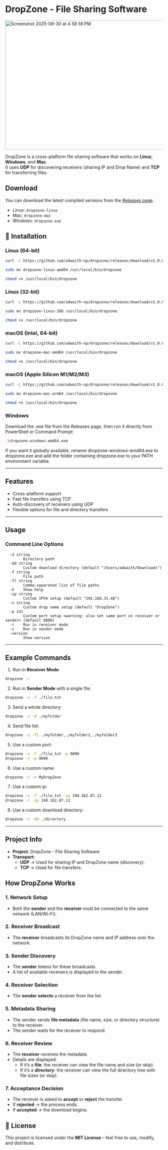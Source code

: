 # DropZone - File Sharing Software
<img width="697" height="413" alt="Screenshot 2025-08-30 at 4 58 56 PM" src="https://github.com/user-attachments/assets/9f01573a-141b-4525-bb26-79c6dd93ad25" />

DropZone is a cross-platform file sharing software that works on **Linux**, **Windows**, and **Mac**.  
It uses **UDP** for discovering receivers (sharing IP and Drop Name) and **TCP** for transferring files.


## Download
You can download the latest compiled versions from the
[Releases page](https://github.com/adwaith-np/dropzone/releases).

- Linux: `dropzone-linux`
- Mac: `dropzone-mac`
- Windows: `dropzone.exe`

## 🚀 Installation

### Linux (64-bit)
```bash
curl -L https://github.com/adwaith-np/dropzone/releases/download/v1.0.0/dropzone-linux-amd64 -o dropzone-linux-amd64
```
```bash
sudo mv dropzone-linux-amd64 /usr/local/bin/dropzone
```
```bash
chmod +x /usr/local/bin/dropzone
```

### Linux (32-bit)
```bash
curl -L https://github.com/adwaith-np/dropzone/releases/download/v1.0.0/dropzone-linux-386 -o dropzone-linux-386
```
```bash
sudo mv dropzone-linux-386 /usr/local/bin/dropzone
```
```bash
chmod +x /usr/local/bin/dropzone
```

### macOS (Intel, 64-bit)
```bash
curl -L https://github.com/adwaith-np/dropzone/releases/download/v1.0.0/dropzone-mac-amd64 -o dropzone-mac-amd64
```
```bash
sudo mv dropzone-mac-amd64 /usr/local/bin/dropzone
```
```bash
chmod +x /usr/local/bin/dropzone
```

### macOS (Apple Silicon M1/M2/M3)
```bash
curl -L https://github.com/adwaith-np/dropzone/releases/download/v1.0.0/dropzone-mac-arm64 -o dropzone-mac-arm64
```
```bash
sudo mv dropzone-mac-arm64 /usr/local/bin/dropzone
```
```bash
chmod +x /usr/local/bin/dropzone
```

### Windows
Download the .exe file from the Releases page,
then run it directly from PowerShell or Command Prompt:
```bash
.\dropzone-windows-amd64.exe
```
If you want it globally available, rename dropzone-windows-amd64.exe to dropzone.exe and
add the folder containing dropzone.exe to your PATH environment variable.

---

## Features
- Cross-platform support
- Fast file transfers using TCP
- Auto-discovery of receivers using UDP
- Flexible options for file and directory transfers

---

## Usage

### Command Line Options

```
  -d string
        Directory path
  -dd string
        Custom download directory (default "/Users/adwaith/Downloads")
  -f string
        File path
  -fl string
        Comma-separated list of file paths
  -h    Show help
  -ip string
        Custom IPV4 setup (default "192.168.31.48")
  -n string
        Custom drop name setup (default "DropZone")
  -p int
        Custom port setup <warning: also set same port on receiver or sender> (default 8080)
  -r    Run in receiver mode
  -s    Run in sender mode
  -version
        Show version
```

---

## Example Commands

1. Run in **Receiver Mode**:
```bash
dropzone -r
```

2. Run in **Sender Mode** with a single file:
```bash
dropzone -s -f ./file.txt
```

3. Send a whole directory:
```bash
dropzone -s -d ./myfolder
```

4. Send file list:
```bash
dropzone -s -fl ./myfolder,./myfolder2,./myfolder3
```

5. Use a custom port:
```bash
dropzone -s -f ./file.txt -p 9090 
dropzone -r -p 9090 
```

6. Use a custom name:
```bash
dropzone -r -n MyDropZone
```

7. Use a custom ip:
```bash
dropzone -s -f ./file.txt -ip 198.162.87.12
dropzone -r -ip 198.162.87.12
```

8. Use a custom download directory:
```bash
dropzone -r -dd ./directory
```



---

## Project Info
- **Project**: DropZone - File Sharing Software
- **Transport**: 
  - **UDP** → Used for sharing IP and DropZone name (discovery).
  - **TCP** → Used for file transfers.

## How DropZone Works

### 1. Network Setup
- Both the **sender** and the **receiver** must be connected to the same network (LAN/Wi-Fi).

### 2. Receiver Broadcast
- The **receiver** broadcasts its DropZone name and IP address over the network.

### 3. Sender Discovery
- The **sender** listens for these broadcasts.  
- A list of available receivers is displayed to the sender.

### 4. Receiver Selection
- The **sender selects** a receiver from the list.

### 5. Metadata Sharing
- The sender sends **file metadata** (file name, size, or directory structure) to the receiver.  
- The sender waits for the receiver to respond.

### 6. Receiver Review
- The **receiver** receives the metadata.  
- Details are displayed:
  - If it’s a **file**: the receiver can view the file name and size (or skip).  
  - If it’s a **directory**: the receiver can view the full directory tree with file sizes (or skip).  

### 7. Acceptance Decision
- The receiver is asked to **accept** or **reject** the transfer.  
- If **rejected** → the process ends.  
- If **accepted** → the download begins.  

## 📜 License

This project is licensed under the **MIT License** – feel free to use, modify, and distribute.

